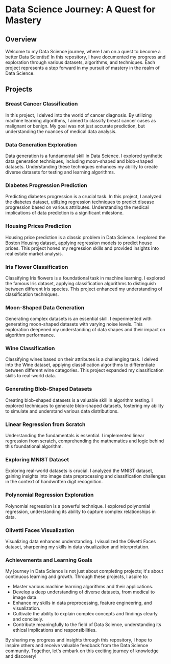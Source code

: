 <h1> Data Science Journey: A Quest for Mastery </h1>


<h2> Overview </h2>

Welcome to my Data Science journey, where I am on a quest to become a better Data Scientist! In this repository, I have documented my progress and exploration through various datasets, algorithms, and techniques. Each project represents a step forward in my pursuit of mastery in the realm of Data Science.

<h2> Projects </h2>

<h3> Breast Cancer Classification </h3>

In this project, I delved into the world of cancer diagnosis. By utilizing machine learning algorithms, I aimed to classify breast cancer cases as malignant or benign. My goal was not just accurate prediction, but understanding the nuances of medical data analysis.

<h3> Data Generation Exploration </h3>

Data generation is a fundamental skill in Data Science. I explored synthetic data generation techniques, including moon-shaped and blob-shaped datasets. Understanding these techniques enhances my ability to create diverse datasets for testing and learning algorithms.


<h3> Diabetes Progression Prediction </h3>

Predicting diabetes progression is a crucial task. In this project, I analyzed the diabetes dataset, utilizing regression techniques to predict disease progression based on various attributes. Understanding the medical implications of data prediction is a significant milestone.


<h3> Housing Prices Prediction </h3>

Housing price prediction is a classic problem in Data Science. I explored the Boston Housing dataset, applying regression models to predict house prices. This project honed my regression skills and provided insights into real estate market analysis.


<h3> Iris Flower Classification </h3>

Classifying Iris flowers is a foundational task in machine learning. I explored the famous Iris dataset, applying classification algorithms to distinguish between different Iris species. This project enhanced my understanding of classification techniques.


<h3> Moon-Shaped Data Generation </h3>

Generating complex datasets is an essential skill. I experimented with generating moon-shaped datasets with varying noise levels. This exploration deepened my understanding of data shapes and their impact on algorithm performance.


<h3> Wine Classification </h3>

Classifying wines based on their attributes is a challenging task. I delved into the Wine dataset, applying classification algorithms to differentiate between different wine categories. This project expanded my classification skills to real-world data.


<h3> Generating Blob-Shaped Datasets </h3>

Creating blob-shaped datasets is a valuable skill in algorithm testing. I explored techniques to generate blob-shaped datasets, fostering my ability to simulate and understand various data distributions.

<h3> Linear Regression from Scratch </h3>

Understanding the fundamentals is essential. I implemented linear regression from scratch, comprehending the mathematics and logic behind this foundational algorithm.


<h3> Exploring MNIST Dataset </h3>

Exploring real-world datasets is crucial. I analyzed the MNIST dataset, gaining insights into image data preprocessing and classification challenges in the context of handwritten digit recognition.


<h3> Polynomial Regression Exploration </h3>

Polynomial regression is a powerful technique. I explored polynomial regression, understanding its ability to capture complex relationships in data.


<h3> Olivetti Faces Visualization </h3>

Visualizing data enhances understanding. I visualized the Olivetti Faces dataset, sharpening my skills in data visualization and interpretation.


<h3> Achievements and Learning Goals </h3>

My journey in Data Science is not just about completing projects; it's about continuous learning and growth. Through these projects, I aspire to:
<ul>
<li> Master various machine learning algorithms and their applications.
<li> Develop a deep understanding of diverse datasets, from medical to image data.
<li> Enhance my skills in data preprocessing, feature engineering, and visualization.
<li> Cultivate the ability to explain complex concepts and findings clearly and concisely.
<li> Contribute meaningfully to the field of Data Science, understanding its ethical implications and responsibilities.
</ul>

By sharing my progress and insights through this repository, I hope to inspire others and receive valuable feedback from the Data Science community. Together, let's embark on this exciting journey of knowledge and discovery!
